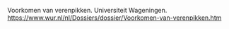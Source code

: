 Voorkomen van verenpikken. Universiteit Wageningen. https://www.wur.nl/nl/Dossiers/dossier/Voorkomen-van-verenpikken.htm
